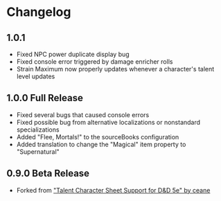 # Changelog

## 1.0.1

- Fixed NPC power duplicate display bug
- Fixed console error triggered by damage enricher rolls
- Strain Maximum now properly updates whenever a character's talent level updates

## 1.0.0 Full Release

- Fixed several bugs that caused console errors
- Fixed possible bug from alternative localizations or nonstandard specializations
- Added "Flee, Mortals!" to the sourceBooks configuration
- Added translation to change the "Magical" item property to "Supernatural"

## 0.9.0 Beta Release

- Forked from ["Talent Character Sheet Support for D&D 5e" by ceane](https://github.com/CeaneC/FoundryVTT-Talent)
